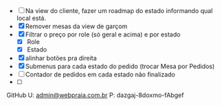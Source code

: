 
- [ ] Na view do cliente, fazer um roadmap do estado informando qual local está.
- [x] Remover mesas da view de garçom
- [x] Filtrar o preço por role (só geral e acima) e por estado
	- [x] Role
	- [x] Estado
- [x] alinhar botões pra direita
- [x] Submenus para cada estado do pedido (trocar Mesa por Pedidos)
- [ ] Contador de pedidos em cada estado não finalizado
- [ ] 

GitHub U: admin@webpraia.com.br P: dazgaj-8doxmo-fAbgef